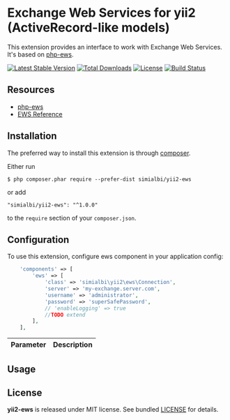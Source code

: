 # Exchange Web Services for yii2 (ActiveRecord-like models)
This extension provides an interface to work with Exchange Web Services. It's based on 
[php-ews](https://github.com/jamesiarmes/php-ews).

[![Latest Stable Version](https://poser.pugx.org/simialbi/yii2-ews/v/stable?format=flat-square)](https://packagist.org/packages/simialbi/yii2-rest-client)
[![Total Downloads](https://poser.pugx.org/simialbi/yii2-ews/downloads?format=flat-square)](https://packagist.org/packages/simialbi/yii2-rest-client)
[![License](https://poser.pugx.org/simialbi/yii2-ews/license?format=flat-square)](https://packagist.org/packages/simialbi/yii2-rest-client)
[![Build Status](https://github.com/simialbi/yii2-ews/actions/workflows/build.yml/badge.svg)](https://github.com/simialbi/yii2-ews/actions/workflows/build.yml)

## Resources
 * [php-ews](https://github.com/jamesiarmes/php-ews)
 * [EWS Reference](https://docs.microsoft.com/en-us/exchange/client-developer/web-service-reference/web-services-reference-for-exchange)

## Installation
The preferred way to install this extension is through [composer](http://getcomposer.org/download/).

Either run

```
$ php composer.phar require --prefer-dist simialbi/yii2-ews
```

or add

```
"simialbi/yii2-ews": "^1.0.0"
```

to the `require` section of your `composer.json`.

## Configuration
To use this extension, configure ews component in your application config:

```php
    'components' => [
        'ews' => [
            'class' => 'simialbi\yii2\ews\Connection',
            'server' => 'my-exchange.server.com',
            'username' => 'administrator',
            'password' => 'superSafePassword',
            // 'enableLogging' => true
            //TODO extend 
        ],
    ],
```

| Parameter          | Description                                                                                                      |
| ------------------ | ---------------------------------------------------------------------------------------------------------------- | 

## Usage

## License

**yii2-ews** is released under MIT license. See bundled [LICENSE](LICENSE) for details.
